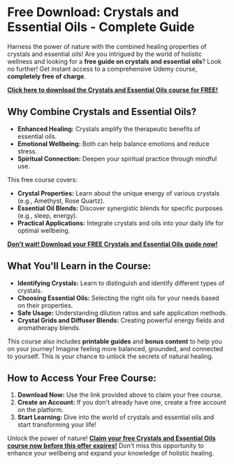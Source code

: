 # Free Download: Crystals and Essential Oils - Complete Guide

Harness the power of nature with the combined healing properties of crystals and essential oils! Are you intrigued by the world of holistic wellness and looking for a **free guide on crystals and essential oils**? Look no further! Get instant access to a comprehensive Udemy course, **completely free of charge**.

[**Click here to download the Crystals and Essential Oils course for FREE!**](https://udemywork.com/crystals-and-essential-oils)

## Why Combine Crystals and Essential Oils?

*   **Enhanced Healing:** Crystals amplify the therapeutic benefits of essential oils.
*   **Emotional Wellbeing:** Both can help balance emotions and reduce stress.
*   **Spiritual Connection:** Deepen your spiritual practice through mindful use.

This free course covers:

*   **Crystal Properties:** Learn about the unique energy of various crystals (e.g., Amethyst, Rose Quartz).
*   **Essential Oil Blends:** Discover synergistic blends for specific purposes (e.g., sleep, energy).
*   **Practical Applications:** Integrate crystals and oils into your daily life for optimal wellbeing.

[**Don't wait! Download your FREE Crystals and Essential Oils guide now!**](https://udemywork.com/crystals-and-essential-oils)

## What You'll Learn in the Course:

*   **Identifying Crystals:** Learn to distinguish and identify different types of crystals.
*   **Choosing Essential Oils:** Selecting the right oils for your needs based on their properties.
*   **Safe Usage:** Understanding dilution ratios and safe application methods.
*   **Crystal Grids and Diffuser Blends:** Creating powerful energy fields and aromatherapy blends.

This course also includes **printable guides** and **bonus content** to help you on your journey! Imagine feeling more balanced, grounded, and connected to yourself. This is your chance to unlock the secrets of natural healing.

## How to Access Your Free Course:

1.  **Download Now:** Use the link provided above to claim your free course.
2.  **Create an Account:** If you don't already have one, create a free account on the platform.
3.  **Start Learning:** Dive into the world of crystals and essential oils and start transforming your life!

Unlock the power of nature! [**Claim your free Crystals and Essential Oils course now before this offer expires!**](https://udemywork.com/crystals-and-essential-oils) Don't miss this opportunity to enhance your wellbeing and expand your knowledge of holistic healing.
